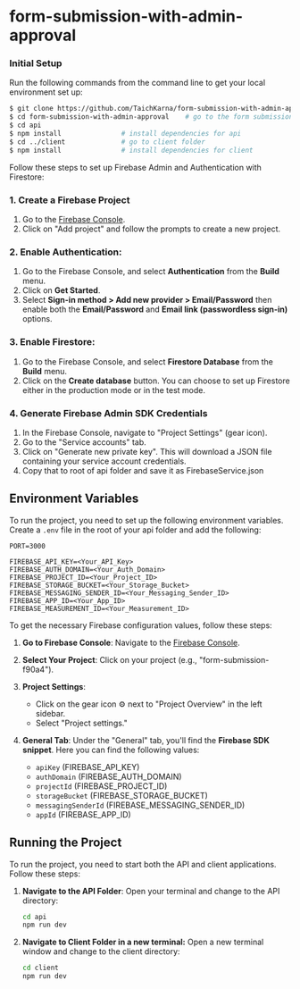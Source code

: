 # form-submission-with-admin-approval


### Initial Setup

Run the following commands from the command line to get your local environment set up:

```bash
$ git clone https://github.com/TaichKarna/form-submission-with-admin-approval.git
$ cd form-submission-with-admin-approval    # go to the form submission directory
$ cd api
$ npm install               # install dependencies for api
$ cd ../client              # go to client folder
$ npm install               # install dependencies for client
```

Follow these steps to set up Firebase Admin and Authentication with Firestore:

### 1. Create a Firebase Project
1. Go to the [Firebase Console](https://console.firebase.google.com/).
2. Click on "Add project" and follow the prompts to create a new project.

### 2. Enable Authentication:
   1. Go to the Firebase Console, and select **Authentication** from the **Build** menu.
   2. Click on **Get Started**.
   3. Select **Sign-in method > Add new provider > Email/Password** then enable both the
   **Email/Password** and **Email link (passwordless sign-in)** options.


### 3. Enable Firestore:
   1. Go to the Firebase Console, and select **Firestore Database** from the **Build** menu.
   2. Click on the **Create database**  button. You can choose to set up Firestore either in
   the production mode or in the test mode.

### 4. Generate Firebase Admin SDK Credentials
1. In the Firebase Console, navigate to "Project Settings" (gear icon).
2. Go to the "Service accounts" tab.
3. Click on "Generate new private key". This will download a JSON file containing your service account credentials.
4. Copy that to root of api folder and save it as FirebaseService.json

## Environment Variables

To run the project, you need to set up the following environment variables. Create a `.env` file in the root of your api folder and add the following:

```plaintext
PORT=3000

FIREBASE_API_KEY=<Your_API_Key>
FIREBASE_AUTH_DOMAIN=<Your_Auth_Domain>
FIREBASE_PROJECT_ID=<Your_Project_ID>
FIREBASE_STORAGE_BUCKET=<Your_Storage_Bucket>
FIREBASE_MESSAGING_SENDER_ID=<Your_Messaging_Sender_ID>
FIREBASE_APP_ID=<Your_App_ID>
FIREBASE_MEASUREMENT_ID=<Your_Measurement_ID>
```
To get the necessary Firebase configuration values, follow these steps:

1. **Go to Firebase Console**: 
   Navigate to the [Firebase Console](https://console.firebase.google.com/).

2. **Select Your Project**: 
   Click on your project (e.g., "form-submission-f90a4").

3. **Project Settings**: 
   - Click on the gear icon ⚙️ next to "Project Overview" in the left sidebar.
   - Select "Project settings."

4. **General Tab**: 
   Under the "General" tab, you'll find the **Firebase SDK snippet**. Here you can find the following values:
   - `apiKey` (FIREBASE_API_KEY)
   - `authDomain` (FIREBASE_AUTH_DOMAIN)
   - `projectId` (FIREBASE_PROJECT_ID)
   - `storageBucket` (FIREBASE_STORAGE_BUCKET)
   - `messagingSenderId` (FIREBASE_MESSAGING_SENDER_ID)
   - `appId` (FIREBASE_APP_ID)

## Running the Project

To run the project, you need to start both the API and client applications. Follow these steps:

1. **Navigate to the API Folder**:
   Open your terminal and change to the API directory:

   ```bash
   cd api
   npm run dev
   ```
2. **Navigate to Client Folder in a new terminal:**
    Open a new terminal window and change to the client directory:

   ```bash
   cd client
   npm run dev
   ```

  









